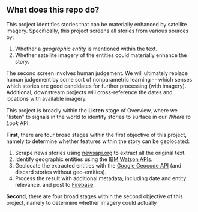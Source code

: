 ## What does this repo do?

This project identifies stories that can be materially enhanced by satellite imagery.  Specifically, this project screens all stories from various sources by:

1.  Whether a _geographic entity_ is mentioned within the text.
2.  Whether satellite imagery of the entities could materially enhance the story.

The second screen involves human judgement.  We will ultimately replace human judgement by some sort of nonparametric learning -- which senses which stories are good candidates for further processing (with imagery). Additional, downstream projects will cross-reference the dates and locations with available imagery.

This project is broadly within the **Listen** stage of Overview, where we "listen" to signals in the world to identify stories to surface in our *Where to Look* API. 

**First**, there are four broad stages within the first objective of this project, namely to determine whether features within the story can be geolocated:

1. Scrape news stories using [newsapi.org](https://newsapi.org) to extract all the original text.
2. Identify geographic entities using the [IBM Watson APIs](https://www.ibm.com/watson/developercloud/natural-language-understanding/api/v1/).  
3. Geolocate the extracted entities with the [Google Geocode API](https://developers.google.com/maps/documentation/geocoding/intro) (and discard stories without geo-entities).
4. Process the result with additional metadata, including date and entity relevance, and post to [Firebase](https://firebase.google.com).

**Second**, there are four broad stages within the second objective of this project, namely to determine whether imagery could actually 
